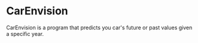 # CarEnvision
CarEnvision is a program that predicts you car's future or past values given a specific year.
